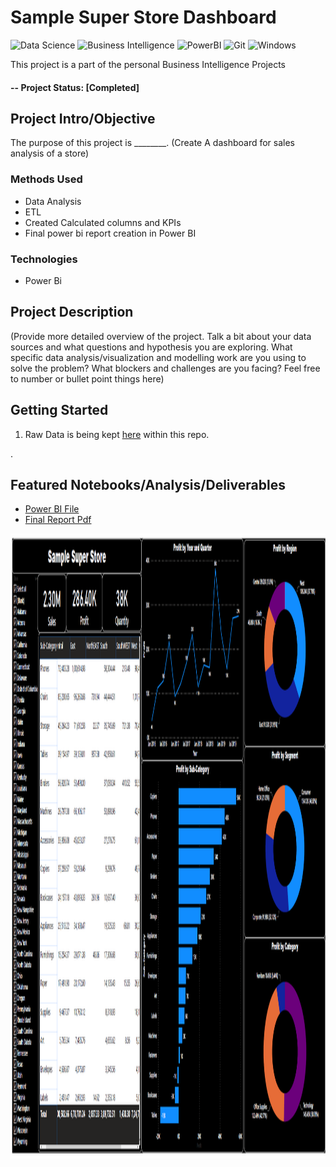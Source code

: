 # Sample Super Store Dashboard

![Data Science](https://img.shields.io/badge/%20-%20Data%20Science-blueviolet?style=for-the-badge)
![Business Intelligence](https://img.shields.io/badge/Business-Intelligence-violet)
![PowerBI](https://img.shields.io/badge/PowerBI-MS-yellow)
![Git](https://img.shields.io/badge/git-%23F05033.svg?style=for-the-badge&logo=git&logoColor=white)
![Windows](https://img.shields.io/badge/Windows-0078D6?style=for-the-badge&logo=windows&logoColor=white)

This project is a part of the personal Business Intelligence Projects

#### -- Project Status: [Completed]

## Project Intro/Objective
The purpose of this project is ________. (Create A dashboard for sales analysis of a store)


### Methods Used
* Data Analysis
* ETL
* Created Calculated columns and KPIs
* Final power bi report creation in Power BI


### Technologies
* Power Bi 


## Project Description
(Provide more detailed overview of the project.  Talk a bit about your data sources and what questions and hypothesis you are exploring. What specific data analysis/visualization and modelling work are you using to solve the problem? What blockers and challenges are you facing?  Feel free to number or bullet point things here)


## Getting Started

1. Raw Data is being kept [here](https://github.com/Muhliscm/dsProjects/tree/main/20210909-Sample%20superstore/data) within this repo.

.
## Featured Notebooks/Analysis/Deliverables
* [Power BI File](https://github.com/Muhliscm/dsProjects/blob/main/20210909-Sample%20superstore/Sample%20Super%20Store.pbix)
* [Final Report Pdf](https://github.com/Muhliscm/dsProjects/blob/main/20210909-Sample%20superstore/Sample%20Super%20Store-%20report.pdf)



<img src="Capture.PNG" alt="dashboard" height="1000" width="1500">

